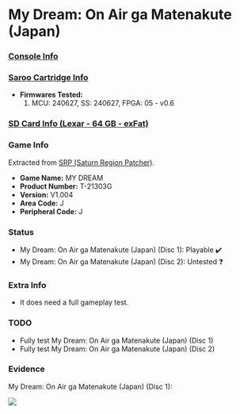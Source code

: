 # My Dream: On Air ga Matenakute (Japan)

### [Console Info](../../../../../Info/Consoles/VA13/README.md)

### [Saroo Cartridge Info](../../../../../Info/Cartridges/RetroGameParadiseStore/1.32F/README.md)

- <b>Firmwares Tested:</b>
  1. MCU: 240627, SS: 240627, FPGA: 05 - v0.6

### [SD Card Info (Lexar - 64 GB - exFat)](../../../../../Info/SdCards/Lexar/64GB/exfat/README.md)

### Game Info

Extracted from [SRP (Saturn Region Patcher)](https://segaxtreme.net/resources/saturn-region-patcher.81/download).

- <b>Game Name:</b> MY DREAM
- <b>Product Number:</b> T-21303G
- <b>Version:</b> V1.004
- <b>Area Code:</b> J
- <b>Peripheral Code:</b> J

### Status

- My Dream: On Air ga Matenakute (Japan) (Disc 1): Playable :heavy_check_mark:
- My Dream: On Air ga Matenakute (Japan) (Disc 2): Untested :question:

### Extra Info

- It does need a full gameplay test.

### TODO

- Fully test My Dream: On Air ga Matenakute (Japan) (Disc 1)
- Fully test My Dream: On Air ga Matenakute (Japan) (Disc 2)

### Evidence

My Dream: On Air ga Matenakute (Japan) (Disc 1):

[![](https://img.youtube.com/vi/hPYbWH_FW6g/0.jpg)](https://www.youtube.com/watch?v=hPYbWH_FW6g)
